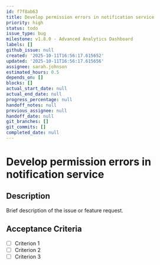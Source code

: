 ```yaml
---
id: f7f8ab63
title: Develop permission errors in notification service
priority: high
status: todo
issue_type: bug
milestone: v1.8.0 - Advanced Analytics Dashboard
labels: []
github_issue: null
created: '2025-10-11T16:56:17.615652'
updated: '2025-10-11T16:56:17.615656'
assignee: sarah.johnson
estimated_hours: 0.5
depends_on: []
blocks: []
actual_start_date: null
actual_end_date: null
progress_percentage: null
handoff_notes: null
previous_assignee: null
handoff_date: null
git_branches: []
git_commits: []
completed_date: null
---
```


# Develop permission errors in notification service

## Description

Brief description of the issue or feature request.

## Acceptance Criteria

- [ ] Criterion 1
- [ ] Criterion 2
- [ ] Criterion 3